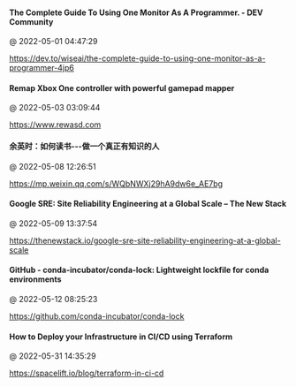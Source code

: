 #### The Complete Guide To Using One Monitor As A Programmer. - DEV Community
@ 2022-05-01 04:47:29

https://dev.to/wiseai/the-complete-guide-to-using-one-monitor-as-a-programmer-4jp6

#### Remap Xbox One controller with powerful gamepad mapper
@ 2022-05-03 03:09:44

https://www.rewasd.com

#### 余英时：如何读书---做一个真正有知识的人
@ 2022-05-08 12:26:51

https://mp.weixin.qq.com/s/WQbNWXj29hA9dw6e_AE7bg

#### Google SRE: Site Reliability Engineering at a Global Scale – The New Stack
@ 2022-05-09 13:37:54

https://thenewstack.io/google-sre-site-reliability-engineering-at-a-global-scale

#### GitHub - conda-incubator/conda-lock: Lightweight lockfile for conda environments
@ 2022-05-12 08:25:23

https://github.com/conda-incubator/conda-lock

#### How to Deploy your Infrastructure in CI/CD using Terraform
@ 2022-05-31 14:35:29

https://spacelift.io/blog/terraform-in-ci-cd

